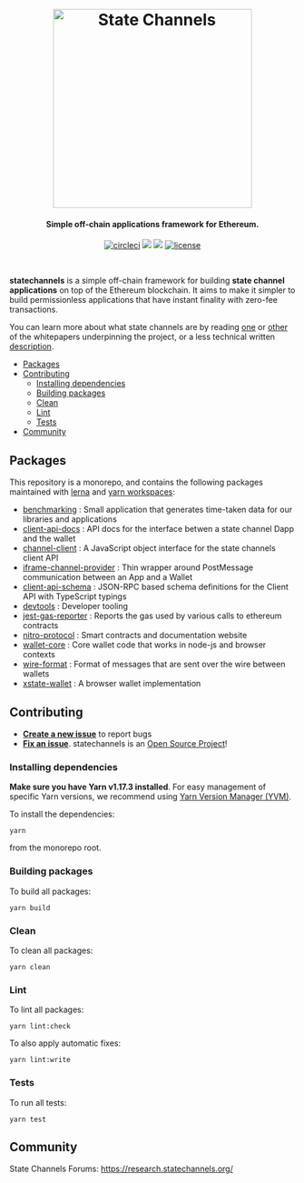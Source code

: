 <h1 align="center">
  <br>
  <a href="https://statechannels.org"><img src="./logo.svg" alt="State Channels" width="350"></a>
</h1>

<h4 align="center">Simple off-chain applications framework for Ethereum.</h4>

<p align="center">
  <a href="https://circleci.com/gh/statechannels/monorepo"><img src="https://circleci.com/gh/statechannels/monorepo.svg?style=shield" alt="circleci"></a>
  <a href="https://lernajs.io/"><img src="https://img.shields.io/badge/maintained%20with-lerna-cc00ff.svg"/></a>
  <a href="https://research.statechannels.org/"><img src="https://img.shields.io/badge/Forums-Chat-blue"/></a>
  <a href="./LICENSE"><img src="https://img.shields.io/badge/license-MIT-blue.svg" alt="license"></a>
</p>
<br>

**statechannels** is a simple off-chain framework for building **state channel applications** on top of the Ethereum blockchain. It aims to make it simpler to build permissionless applications that have instant finality with zero-fee transactions.

You can learn more about what state channels are by reading [one](https://l4.ventures/papers/statechannels.pdf) or [other](https://magmo.com/force-move-games.pdf) of the whitepapers underpinning the project, or a less technical written [description](https://medium.com/blockchannel/state-channel-for-dummies-part-2-2ffef52220eb).

- [Packages](#packages)
- [Contributing](#contributing)
  - [Installing dependencies](#installing-dependencies)
  - [Building packages](#building-packages)
  - [Clean](#clean)
  - [Lint](#lint)
  - [Tests](#tests)
- [Community](#community)

## Packages

This repository is a monorepo, and contains the following packages maintained with [lerna](https://github.com/lerna/lerna) and [yarn workspaces](https://yarnpkg.com/lang/en/docs/workspaces/):

- [benchmarking](./packages/benchmarking) : Small application that generates time-taken data for our libraries and applications
- [client-api-docs](./packages/client-api-docs) : API docs for the interface betwen a state channel Dapp and the wallet
- [channel-client](./packages/channel-client) : A JavaScript object interface for the state channels client API
- [iframe-channel-provider](./packages/iframe-channel-provider) : Thin wrapper around PostMessage communication between an App and a Wallet
- [client-api-schema](./packages/client-api-schema) : JSON-RPC based schema definitions for the Client API with TypeScript typings
- [devtools](./packages/devtools) : Developer tooling
- [jest-gas-reporter](./packages/jest-gas-reporter) : Reports the gas used by various calls to ethereum contracts
- [nitro-protocol](./packages/nitro-protocol) : Smart contracts and documentation website
- [wallet-core](./packages/wallet-core) : Core wallet code that works in node-js and browser contexts
- [wire-format](./packages/wire-format) : Format of messages that are sent over the wire between wallets
- [xstate-wallet](./packages/xstate-wallet) : A browser wallet implementation

## Contributing

- **[Create a new issue](https://github.com/statechannels/monorepo/issues/new)** to report bugs
- **[Fix an issue](https://github.com/statechannels/statechannels/issues?state=open)**. statechannels is an [Open Source Project](.github/CONTRIBUTING.md)!

### Installing dependencies

**Make sure you have Yarn v1.17.3 installed**. For easy management of specific Yarn versions, we recommend using [Yarn Version Manager (YVM)](https://github.com/tophat/yvm).

To install the dependencies:

```shell
yarn
```

from the monorepo root.

### Building packages

To build all packages:

```shell
yarn build
```

### Clean

To clean all packages:

```shell
yarn clean
```

### Lint

To lint all packages:

```shell
yarn lint:check
```

To also apply automatic fixes:

```shell
yarn lint:write
```

### Tests

To run all tests:

```shell
yarn test
```

## Community

State Channels Forums: https://research.statechannels.org/
